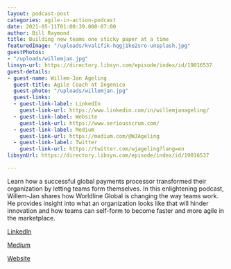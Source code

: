 ```yaml
---
layout: podcast-post
categories: agile-in-action-podcast
date: 2021-05-11T01:00:39.000-07:00
author: Bill Raymond
title: Building new teams one sticky paper at a time
featuredImage: "/uploads/kvalifik-hqgj1ke2sro-unsplash.jpg"
guestPhotos:
- "/uploads/willemjan.jpg"
linsyn-url: https://directory.libsyn.com/episode/index/id/19016537
guest-details:
- guest-name: Willem-Jan Ageling
  guest-title: Agile Coach at Ingenico
  guest-photo: "/uploads/willemjan.jpg"
  guest-links:
  - guest-link-label: LinkedIn
    guest-link-url: https://www.linkedin.com/in/willemjanageling/
  - guest-link-label: Website
    guest-link-url: https://www.seriousscrum.com/
  - guest-link-label: Medium
    guest-link-url: https://medium.com/@WJAgeling
  - guest-link-label: Twitter
    guest-link-url: https://twitter.com/wjageling?lang=en
libsynUrl: https://directory.libsyn.com/episode/index/id/19016537

---
```

Learn how a successful global payments processor transformed their organization by letting teams form themselves. In this enlightening podcast, Willem-Jan shares how Worldline Global is changing the way teams work. He provides insight into what an organization looks like that will hinder innovation and how teams can self-form to become faster and more agile in the marketplace.

[LinkedIn](https://www.linkedin.com/in/willemjanageling/ "LinkedIn")

[Medium](https://medium.com/@WJAgeling "Medium")

[Website](https://www.seriousscrum.com/ "Website")